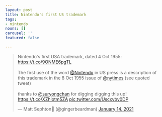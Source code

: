 ```yaml
---
layout: post
title: Nintendo's first US trademark
tags:
- nintendo
nouns: []
carousel: ''
featured: false

---
```

<blockquote class="twitter-tweet"><p lang="en" dir="ltr">Nintendo&#39;s first USA trademark, dated 4 Oct 1955: <a href="https://t.co/9ONME6pgTL">https://t.co/9ONME6pgTL</a><br><br>The first use of the word <a href="https://twitter.com/Nintendo?ref_src=twsrc%5Etfw">@Nintendo</a> in US press is a description of this trademark in the 8 Oct 1955 issue of <a href="https://twitter.com/nytimes?ref_src=twsrc%5Etfw">@nytimes</a> (see quoted tweet)<br><br>thanks to <a href="https://twitter.com/suryongchan?ref_src=twsrc%5Etfw">@suryongchan</a> for digging digging this up! <a href="https://t.co/XZhiotm5ZA">https://t.co/XZhiotm5ZA</a> <a href="https://t.co/Uscxvbv0DP">pic.twitter.com/Uscxvbv0DP</a></p>&mdash; Matt Sephton🎴 (@gingerbeardman) <a href="https://twitter.com/gingerbeardman/status/1349755208813993989?ref_src=twsrc%5Etfw">January 14, 2021</a></blockquote> <script async src="https://platform.twitter.com/widgets.js" charset="utf-8"></script>